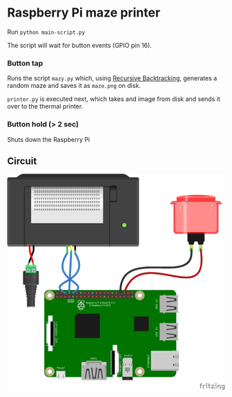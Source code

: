 # Raspberry Pi maze printer

Run `python main-script.py`

The script will wait for button events (GPIO pin 16).

### Button tap
Runs the script `mazy.py` which, using [Recursive Backtracking](https://en.wikipedia.org/wiki/Maze_generation_algorithm#Recursive_backtracker), generates a random maze and saves it as `maze.png` on disk.

`printer.py` is executed next, which takes and image from disk and sends it over to the thermal printer.

### Button hold (> 2 sec)
Shuts down the Raspberry Pi

## Circuit

![Circuit](circuit.png)
